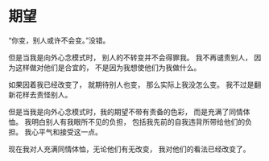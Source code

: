 # 期望

“你变，别人或许不会变。”没错。

但是当我是向外心念模式时，
别人的不转变并不会得罪我。
我不再谴责别人，
因为这样做对他们是合宜的，
不是因为我想使他们为我做什么。

如果因着我已经改变了，
就期待别人也变，
那么实际上我没怎么变。
我不过是翻新花样去责怪别人。

但是当我是向外心念模式时，我的期望不带有责备的色彩，
而是充满了同情体恤。
我明白别人有我眼所不见的负担，
包括我先前的自我违背所带给他们的负担。
我心平气和接受这一点。

现在我对人充满同情体恤，无论他们有无改变，
我对他们的看法已经改变了。